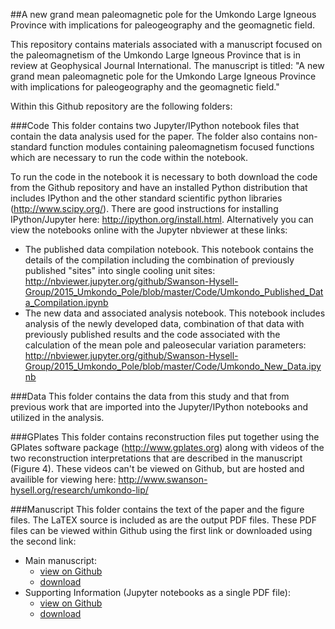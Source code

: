##A new grand mean paleomagnetic pole for the Umkondo Large Igneous Province with implications for paleogeography and the geomagnetic field.

This repository contains materials associated with a manuscript focused on the paleomagnetism of the Umkondo Large Igneous Province that is in review at Geophysical Journal International. The manuscript is titled: "A new grand mean paleomagnetic pole for the Umkondo Large Igneous Province with implications for paleogeography and the geomagnetic field."

Within this Github repository are the following folders:

###Code
This folder contains two Jupyter/IPython notebook files that contain the data analysis used for the paper. The folder also contains non-standard function modules containing paleomagnetism focused functions which are necessary to run the code within the notebook.

To run the code in the notebook it is necessary to both download the code from the Github repository and have an installed Python distribution that includes IPython and the other standard scientific python libraries (http://www.scipy.org/). There are good instructions for installing IPython/Jupyter here: http://ipython.org/install.html. Alternatively you can view the notebooks online with the Jupyter nbviewer at these links:

* The published data compilation notebook. This notebook contains the details of the compilation including the combination of previously published "sites" into single cooling unit sites: http://nbviewer.jupyter.org/github/Swanson-Hysell-Group/2015_Umkondo_Pole/blob/master/Code/Umkondo_Published_Data_Compilation.ipynb
* The new data and associated analysis notebook. This notebook includes analysis of the newly developed data, combination of that data with previously published results and the code associated with the calculation of the mean pole and paleosecular variation parameters: http://nbviewer.jupyter.org/github/Swanson-Hysell-Group/2015_Umkondo_Pole/blob/master/Code/Umkondo_New_Data.ipynb

###Data
This folder contains the data from this study and that from previous work that are imported into the Jupyter/IPython notebooks and utilized in the analysis.

###GPlates
This folder contains reconstruction files put together using the GPlates software package (http://www.gplates.org) along with videos of the two reconstruction interpretations that are described in the manuscript (Figure 4). These videos can't be viewed on Github, but are hosted and availible for viewing here: http://www.swanson-hysell.org/research/umkondo-lip/

###Manuscript
This folder contains the text of the paper and the figure files. The LaTEX source is included as are the output PDF files. These PDF files can be viewed within Github using the first link or downloaded using the second link:

* Main manuscript:
  - [view on Github](https://github.com/Swanson-Hysell-Group/2015_Umkondo_Pole/blob/master/Manuscript/Umkondo2015.pdf)
  - [download](https://github.com/Swanson-Hysell-Group/2015_Umkondo_Pole/raw/master/Manuscript/Umkondo2015.pdf)
* Supporting Information (Jupyter notebooks as a single PDF file):
  - [view on Github](https://github.com/Swanson-Hysell-Group/2015_Umkondo_Pole/blob/master/Manuscript/Supporting_Information_Files/Umkondo2015_supplemental.pdf)
  - [download](https://github.com/Swanson-Hysell-Group/2015_Umkondo_Pole/raw/master/Manuscript/Supporting_Information_Files/Umkondo2015_supplemental.pdf)
